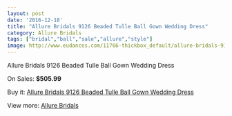 ```yaml
---
layout: post
date: '2016-12-18'
title: "Allure Bridals 9126 Beaded Tulle Ball Gown Wedding Dress"
category: Allure Bridals
tags: ["bridal","ball","sale","allure","style"]
image: http://www.eudances.com/11766-thickbox_default/allure-bridals-9126-beaded-tulle-ball-gown-wedding-dress.jpg
---
```

Allure Bridals 9126 Beaded Tulle Ball Gown Wedding Dress

On Sales: **$505.99**
<a href="https://www.eudances.com/en/allure-bridals/3706-allure-bridals-9126-beaded-tulle-ball-gown-wedding-dress.html"><amp-img layout="responsive" width="600" height="600" src="//www.eudances.com/11766-thickbox_default/allure-bridals-9126-beaded-tulle-ball-gown-wedding-dress.jpg" alt="Allure Bridals 9126 Beaded Tulle Ball Gown Wedding Dress 0" /></a>
<a href="https://www.eudances.com/en/allure-bridals/3706-allure-bridals-9126-beaded-tulle-ball-gown-wedding-dress.html"><amp-img layout="responsive" width="600" height="600" src="//www.eudances.com/11767-thickbox_default/allure-bridals-9126-beaded-tulle-ball-gown-wedding-dress.jpg" alt="Allure Bridals 9126 Beaded Tulle Ball Gown Wedding Dress 1" /></a>
<a href="https://www.eudances.com/en/allure-bridals/3706-allure-bridals-9126-beaded-tulle-ball-gown-wedding-dress.html"><amp-img layout="responsive" width="600" height="600" src="//www.eudances.com/11768-thickbox_default/allure-bridals-9126-beaded-tulle-ball-gown-wedding-dress.jpg" alt="Allure Bridals 9126 Beaded Tulle Ball Gown Wedding Dress 2" /></a>
<a href="https://www.eudances.com/en/allure-bridals/3706-allure-bridals-9126-beaded-tulle-ball-gown-wedding-dress.html"><amp-img layout="responsive" width="600" height="600" src="//www.eudances.com/11769-thickbox_default/allure-bridals-9126-beaded-tulle-ball-gown-wedding-dress.jpg" alt="Allure Bridals 9126 Beaded Tulle Ball Gown Wedding Dress 3" /></a>

Buy it: [Allure Bridals 9126 Beaded Tulle Ball Gown Wedding Dress](https://www.eudances.com/en/allure-bridals/3706-allure-bridals-9126-beaded-tulle-ball-gown-wedding-dress.html "Allure Bridals 9126 Beaded Tulle Ball Gown Wedding Dress")

View more: [Allure Bridals](https://www.eudances.com/en/2-allure-bridals "Allure Bridals")